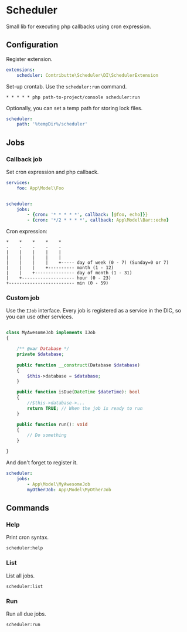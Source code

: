 # Scheduler

Small lib for executing php callbacks using cron expression.

## Configuration

Register extension.

```yaml
extensions:
    scheduler: Contributte\Scheduler\DI\SchedulerExtension
```

Set-up crontab. Use the `scheduler:run` command.

```
* * * * * php path-to-project/console scheduler:run
```

Optionally, you can set a temp path for storing lock files.

```yaml
scheduler:
    path: '%tempDir%/scheduler'
```

## Jobs

### Callback job

Set cron expression and php callback.

```yaml
services:
    foo: App\Model\Foo


scheduler:
    jobs:
        - {cron: '* * * * *', callback: [@foo, echo]}}
        - {cron: '*/2 * * * *', callback: App\Model\Bar::echo}
```

Cron expression:

    *    *    *    *    *
    -    -    -    -    -
    |    |    |    |    |
    |    |    |    |    |
    |    |    |    |    +----- day of week (0 - 7) (Sunday=0 or 7)
    |    |    |    +---------- month (1 - 12)
    |    |    +--------------- day of month (1 - 31)
    |    +-------------------- hour (0 - 23)
    +------------------------- min (0 - 59)

### Custom job

Use the `IJob` interface. Every job is registered as a service in the DIC, so you can use other services.

```php

class MyAwesomeJob implements IJob
{

	/** @var Database */
	private $database;
	
	public function __construct(Database $database)
	{
		$this->database = $database;
	}

	public function isDue(DateTime $dateTime): bool
	{
		//$this->database->...
		return TRUE; // When the job is ready to run
	}

	public function run(): void
	{
		// Do something
	}

}

```

And don't forget to register it.

```yaml
scheduler:
    jobs:
        - App\Model\MyAwesomeJob
        myOtherJob: App\Model\MyOtherJob
```

## Commands

### Help

Print cron syntax.

```
scheduler:help
```

### List

List all jobs.

```
scheduler:list
```

### Run

Run all due jobs.

```
scheduler:run
```

